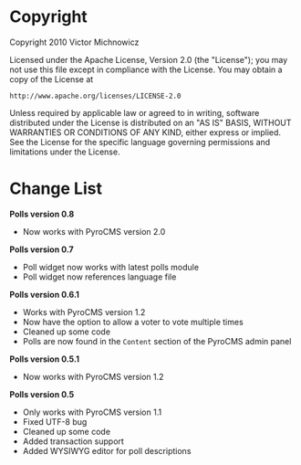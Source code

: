 Copyright
================================

Copyright 2010 Victor Michnowicz

Licensed under the Apache License, Version 2.0 (the "License");
you may not use this file except in compliance with the License.
You may obtain a copy of the License at

	http://www.apache.org/licenses/LICENSE-2.0

Unless required by applicable law or agreed to in writing, software
distributed under the License is distributed on an "AS IS" BASIS,
WITHOUT WARRANTIES OR CONDITIONS OF ANY KIND, either express or implied.
See the License for the specific language governing permissions and
limitations under the License.

Change List
================================

**Polls version 0.8**

* Now works with PyroCMS version 2.0

**Polls version 0.7**

* Poll widget now works with latest polls module
* Poll widget now references language file

**Polls version 0.6.1**

* Works with PyroCMS version 1.2
* Now have the option to allow a voter to vote multiple times
* Cleaned up some code
* Polls are now found in the `Content` section of the PyroCMS admin panel

**Polls version 0.5.1**

* Now works with PyroCMS version 1.2

**Polls version 0.5**

* Only works with PyroCMS version 1.1
* Fixed UTF-8 bug
* Cleaned up some code
* Added transaction support
* Added WYSIWYG editor for poll descriptions